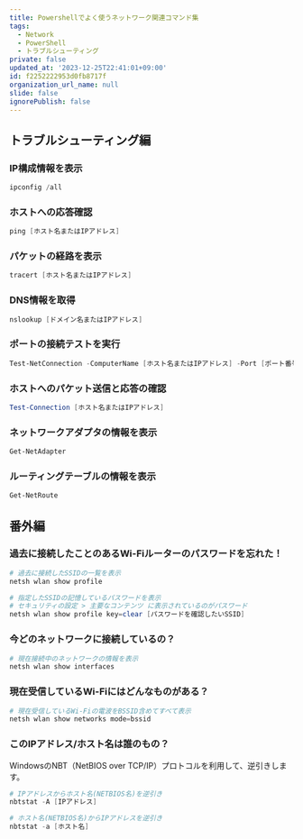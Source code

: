 ```yaml
---
title: Powershellでよく使うネットワーク関連コマンド集
tags:
  - Network
  - PowerShell
  - トラブルシューティング
private: false
updated_at: '2023-12-25T22:41:01+09:00'
id: f2252222953d0fb8717f
organization_url_name: null
slide: false
ignorePublish: false
---
```


## トラブルシューティング編

### IP構成情報を表示

```powershell
ipconfig /all
```

### ホストへの応答確認

```powershell
ping [ホスト名またはIPアドレス]
```

### パケットの経路を表示

```powershell
tracert [ホスト名またはIPアドレス]
```

### DNS情報を取得

```powershell
nslookup [ドメイン名またはIPアドレス]
```

### ポートの接続テストを実行

```powershell
Test-NetConnection -ComputerName [ホスト名またはIPアドレス] -Port [ポート番号]
```

### ホストへのパケット送信と応答の確認

```powershell
Test-Connection [ホスト名またはIPアドレス]
```

### ネットワークアダプタの情報を表示

```powershell
Get-NetAdapter
```

### ルーティングテーブルの情報を表示

```powershell
Get-NetRoute
```

## 番外編

### 過去に接続したことのあるWi-Fiルーターのパスワードを忘れた！

```powershell
# 過去に接続したSSIDの一覧を表示
netsh wlan show profile

# 指定したSSIDの記憶しているパスワードを表示
# セキュリティの設定 > 主要なコンテンツ に表示されているのがパスワード
netsh wlan show profile key=clear [パスワードを確認したいSSID]
```

### 今どのネットワークに接続しているの？

```powershell
# 現在接続中のネットワークの情報を表示
netsh wlan show interfaces
```

### 現在受信しているWi-Fiにはどんなものがある？

```powershell
# 現在受信しているWi-Fiの電波をBSSID含めてすべて表示
netsh wlan show networks mode=bssid
```

### このIPアドレス/ホスト名は誰のもの？

WindowsのNBT（NetBIOS over TCP/IP）プロトコルを利用して、逆引きします。

```powershell
# IPアドレスからホスト名(NETBIOS名)を逆引き
nbtstat -A [IPアドレス]

# ホスト名(NETBIOS名)からIPアドレスを逆引き
nbtstat -a [ホスト名]

```
